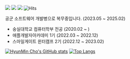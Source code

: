 <SNS>
 
<a href="https://www.linkedin.com/in/%EC%A1%B0%ED%98%84%EB%AF%BC/" target="_blank"><img src="https://img.shields.io/badge/LinkedIn-0A66C2?style=flat-square&logo=LinkedIn&logoColor=white"/></a>
<a href="https://tempnixk.tistory.com/" target="_blank"><img src="https://img.shields.io/badge/Tistory-FFFFFF?style=flat-square&logo=Tumblr&logoColor=black"/></a>
<a href="https://www.instagram.com/hm_hm_hm01/" target="_blank"><img src="https://img.shields.io/badge/Instagram-E4405F?style=flat-square&logo=Instagram&logoColor=white"/></a>
![Hits](https://hits.seeyoufarm.com/api/count/incr/badge.svg?url=https%3A%2F%2Fgithub.com%2FTempnixk%2Fhit-counter&count_bg=%2379C83D&title_bg=%23555555&icon=&icon_color=%23E7E7E7&title=hits&edge_flat=false)

공군 소프트웨어 개발병으로 복무중입니다. (2023.05 ~ 2025.02)

- 숭실대학교 컴퓨터학부 전공 (2020.02 ~ )
- 애플개발자아카데미 1기 (2022.03 ~ 2022.12)
- 스마일게이트 윈터캠프 2기 (2022.12 ~ 2023.02)


[![HyunMin Cho's GitHub stats](https://github-readme-stats.vercel.app/api?username=Tempnixk&count_private=true&show_icons=true&show_icons=true&theme=chartreuse-dark&bg_color=DEG,085078,85d8ce)](https://github.com/Tempnixk/github-readme-stats) [![Top Langs](https://github-readme-stats.vercel.app/api/top-langs/?username=Tempnixk&layout=compact)](https://github.com/Tempnixk/github-readme-stats)
 


